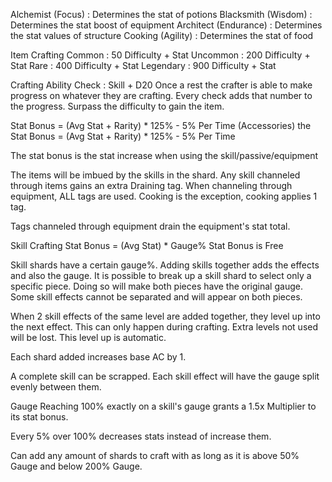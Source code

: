 Alchemist (Focus) : Determines the stat of potions
Blacksmith (Wisdom) : Determines the stat boost of equipment
Architect (Endurance) : Determines the stat values of structure
Cooking     (Agility) : Determines the stat of food

Item Crafting
Common     : 50 Difficulty + Stat
Uncommon	: 200 Difficulty + Stat
Rare		    : 400 Difficulty + Stat
Legendary	: 900 Difficulty + Stat

Crafting Ability Check : Skill + D20
Once a rest the crafter is able to make progress on whatever they are crafting. Every check adds that number to the progress. Surpass the difficulty to gain the item.

Stat Bonus = (Avg Stat + Rarity) * 125% - 5% Per Time
(Accessories) the Stat Bonus = (Avg Stat + Rarity) * 125% - 5% Per Time

The stat bonus is the stat increase when using the skill/passive/equipment

The items will be imbued by the skills in the shard. Any skill channeled through items gains an extra Draining tag. When channeling through equipment, ALL tags are used. Cooking is the exception, cooking applies 1 tag.

Tags channeled through equipment drain the equipment's stat total.

Skill Crafting
Stat Bonus = (Avg Stat) * Gauge%
Stat Bonus is Free

Skill shards have a certain gauge%. Adding skills together adds the effects and also the gauge. It is possible to break up a skill shard to select only a specific piece. Doing so will make both pieces have the original gauge. Some skill effects cannot be separated and will appear on both pieces. 

When 2 skill effects of the same level are added together, they level up into the next effect. This can only happen during crafting. Extra levels not used will be lost. This level up is automatic.

Each shard added increases base AC by 1.

A complete skill can be scrapped. Each skill effect will have the gauge split evenly between them.

Gauge 
Reaching 100% exactly on a skill's gauge grants a 1.5x Multiplier to its stat bonus.

Every 5% over 100% decreases stats instead of increase them.

Can add any amount of shards to craft with as long as it is above 50% Gauge and below 200% Gauge.



